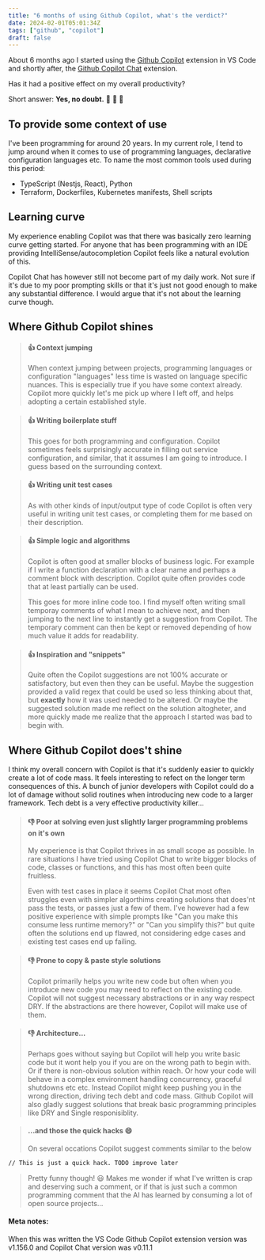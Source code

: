 ```yaml
---
title: "6 months of using Github Copilot, what's the verdict?"
date: 2024-02-01T05:01:34Z
tags: ["github", "copilot"]
draft: false
---
```

About 6 months ago I started using the [Github Copilot](https://github.com/features/copilot) extension in VS Code and shortly after, the [Github Copilot Chat](https://github.com/features/copilot) extension. 

Has it had a positive effect on my overall productivity?

Short answer: **Yes, no doubt.** :rocket: :rocket: :rocket:

## To provide some context of use
I've been programming for around 20 years. In my current role, I tend to jump around when it comes to use of programming languages, declarative configuration languages etc. To name the most common tools used during this period:
 - TypeScript (Nestjs, React), Python
 - Terraform, Dockerfiles, Kubernetes manifests, Shell scripts

## Learning curve
My experience enabling Copilot was that there was basically zero learning curve getting started. For anyone that has been programming with an IDE providing IntelliSense/autocompletion Copilot feels like a natural evolution of this.

Copilot Chat has however still not become part of my daily work. Not sure if it's due to my poor prompting skills or that it's just not good enough to make any substantial difference. I would argue that it's not about the learning curve though.

## Where Github Copilot shines
> #### :thumbsup: Context jumping
> When context jumping between projects, programming languages or configuration "languages" less time is wasted on language specific nuances. This is especially true if you have some context already. Copilot more quickly let's me pick up where I left off, and helps adopting a certain established style.

> #### :thumbsup: Writing boilerplate stuff
> This goes for both programming and configuration. Copilot sometimes feels surprisingly accurate in filling out service configuration, and similar, that it assumes I am going to introduce. I guess based on the surrounding context.

> #### :thumbsup: Writing unit test cases
> As with other kinds of input/output type of code Copilot is often very useful in writing unit test cases, or completing them for me based on their description.

> #### :thumbsup:  Simple logic and algorithms
> Copilot is often good at smaller blocks of business logic. For example if I write a function declaration with a clear name and perhaps a comment block with description. Copilot quite often provides code that at least partially can be used.
> 
> This goes for more inline code too. I find myself often writing small temporay comments of what I mean to achieve next, and then jumping to the next line to instantly get a suggestion from Copilot. The temporary comment can then be kept or removed depending of how much value it adds for readability.

> #### :thumbsup: Inspiration and "snippets"
> Quite often the Copilot suggestions are not 100% accurate or satisfactory, but even then they can be useful. Maybe the suggestion provided a valid regex that could be used so less thinking about that, but **exactly** how it was used needed to be altered. Or maybe the suggested solution made me reflect on the solution altogheter, and more quickly made me realize that the approach I started was bad to begin with.

## Where Github Copilot does't shine
I think my overall concern with Copilot is that it's suddenly easier to quickly create a lot of code mass. It feels interesting to refect on the longer term consequences of this. A bunch of junior developers with Copilot could do a lot of damage without solid routines when introducing new code to a larger framework. Tech debt is a very effective productivity killer...

> #### :thumbsdown: Poor at solving even just slightly larger programming problems on it's own
> My experience is that Copilot thrives in as small scope as possible. In rare situations I have tried using Copilot Chat to write bigger blocks of code, classes or functions, and this has most often been quite fruitless.
> 
> Even with test cases in place it seems Copilot Chat most often struggles even with simpler algorthims creating solutions that does'nt pass the tests, or passes just a few of them. I've however had a few positive experience with simple prompts like "Can you make this consume less runtime memory?" or "Can you simplify this?" but quite often the solutions end up flawed, not considering edge cases and existing test cases end up failing.

> #### :thumbsdown: Prone to copy & paste style solutions
> Copilot primarily helps you write new code but often when you introduce new code you may need to reflect on the existing code. Copilot will not suggest necessary abstractions or in any way respect DRY. If the abstractions are there however, Copilot will make use of them.

> #### :thumbsdown: Architecture...
> Perhaps goes without saying but Copilot will help you write basic code but it wont help you if you are on the wrong path to begin with. Or if there is non-obvious solution within reach. Or how your code will behave in a complex environment handling concurrency, graceful shutdowns etc etc. Instead Copilot might keep pushing you in the wrong direction, driving tech debt and code mass. Github Copilot will also gladly suggest solutions that break basic programming principles like DRY and Single responisiblity. 

> #### ...and those the quick hacks :smile:
> On several occations Copilot suggest comments similar to  the below
```sh
// This is just a quick hack. TODO improve later
```
> Pretty funny though! :smiley: Makes me wonder if what I've written is crap and deserving such a comment, or if that is just such a common programming comment that the AI has learned by consuming a lot of open source projects...

#### Meta notes:
When this was written the VS Code Github Copilot extension version was v1.156.0 and Copilot Chat version was v0.11.1